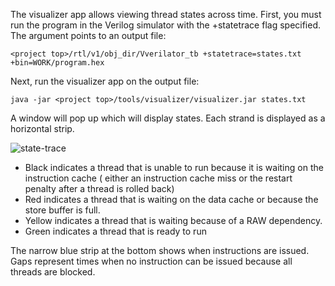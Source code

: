 The visualizer app allows viewing thread states across time.  First, you must run the program in the 
Verilog simulator with the +statetrace flag specified.  The argument points to an output file:

    <project top>/rtl/v1/obj_dir/Vverilator_tb +statetrace=states.txt +bin=WORK/program.hex 

Next, run the visualizer app on the output file:

    java -jar <project top>/tools/visualizer/visualizer.jar states.txt

A window will pop up which will display states.  Each strand is displayed as a horizontal strip.

![state-trace](https://raw.github.com/wiki/jbush001/GPGPU/state-trace.png)

- Black indicates a thread that is unable to run because it is waiting on the instruction cache (
either an instruction cache miss or the restart penalty after a thread is rolled back)
- Red indicates a thread that is waiting on the data cache or because the store buffer is full.
- Yellow indicates a thread that is waiting because of a RAW dependency.
- Green indicates a thread that is ready to run

The narrow blue strip at the bottom shows when instructions are issued.  Gaps represent times when no instruction can be issued because all threads are blocked.
